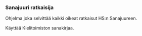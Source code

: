 ### Sanajuuri ratkaisija

Ohjelma joka selvittää kaikki oikeat ratkaisut HS:n Sanajuureen.

Käyttää Kielitoimiston sanakirjaa.
